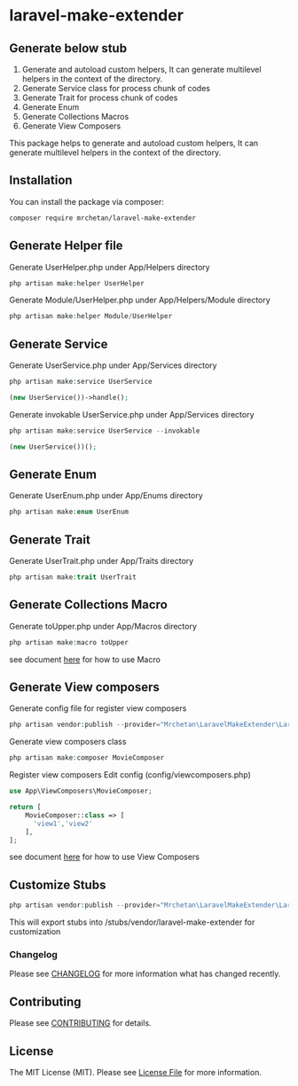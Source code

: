 # laravel-make-extender
## Generate below stub
1. Generate and autoload custom helpers, It can generate multilevel helpers in the context of the directory.
2. Generate Service class for process chunk of codes
3. Generate Trait for process chunk of codes
4. Generate Enum
5. Generate Collections Macros
6. Generate View Composers


This package helps to generate and autoload custom helpers, It can generate multilevel helpers in the context of the
directory.

## Installation

You can install the package via composer:

```bash
composer require mrchetan/laravel-make-extender
```

## Generate Helper file

Generate UserHelper.php under App/Helpers directory
```php
php artisan make:helper UserHelper
```
Generate Module/UserHelper.php under App/Helpers/Module directory
```php
php artisan make:helper Module/UserHelper
```



## Generate Service
Generate UserService.php under App/Services directory
```php
php artisan make:service UserService
```
```php
(new UserService())->handle();
```

Generate invokable UserService.php under App/Services directory
```php
php artisan make:service UserService --invokable
```
```php
(new UserService())();
```

## Generate Enum
Generate UserEnum.php under App/Enums directory
```php
php artisan make:enum UserEnum
```
## Generate Trait
Generate UserTrait.php under App/Traits directory
```php
php artisan make:trait UserTrait
```

## Generate Collections Macro
Generate toUpper.php under App/Macros directory
```php
php artisan make:macro toUpper
```
see document [here](https://laravel.com/docs/8.x/collections#extending-collections) for how to use Macro


## Generate View composers
Generate config file for register view composers
```php
php artisan vendor:publish --provider="Mrchetan\LaravelMakeExtender\LaravelMakeExtenderServiceProvider" --tag="config"
```

Generate view composers class
```php
php artisan make:composer MovieComposer
```
Register view composers Edit config (config/viewcomposers.php)

```php
use App\ViewComposers\MovieComposer;

return [
    MovieComposer::class => [
      'view1','view2'
    ],
];
```

see document [here](https://laravel.com/docs/8.x/views#view-composers) for how to use View Composers

## Customize Stubs
```php
php artisan vendor:publish --provider="Mrchetan\LaravelMakeExtender\LaravelMakeExtenderServiceProvider" --tag="stubs"
```
This will export stubs into /stubs/vendor/laravel-make-extender for customization


### Changelog
Please see [CHANGELOG](CHANGELOG.md) for more information what has changed recently.

## Contributing

Please see [CONTRIBUTING](CONTRIBUTING.md) for details.


## License
The MIT License (MIT). Please see [License File](LICENSE.md) for more information.
